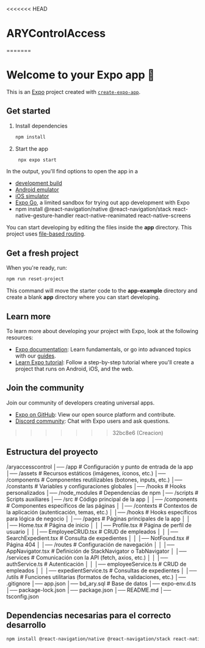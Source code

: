<<<<<<< HEAD
# ARYControlAccess
=======
# Welcome to your Expo app 👋

This is an [Expo](https://expo.dev) project created with [`create-expo-app`](https://www.npmjs.com/package/create-expo-app).

## Get started

1. Install dependencies

   ```bash
   npm install
   ```

2. Start the app

   ```bash
    npx expo start
   ```

In the output, you'll find options to open the app in a

- [development build](https://docs.expo.dev/develop/development-builds/introduction/)
- [Android emulator](https://docs.expo.dev/workflow/android-studio-emulator/)
- [iOS simulator](https://docs.expo.dev/workflow/ios-simulator/)
- [Expo Go](https://expo.dev/go), a limited sandbox for trying out app development with Expo
- npm install @react-navigation/native @react-navigation/stack react-native-gesture-handler react-native-reanimated react-native-screens

You can start developing by editing the files inside the **app** directory. This project uses [file-based routing](https://docs.expo.dev/router/introduction).

## Get a fresh project

When you're ready, run:

```bash
npm run reset-project
```

This command will move the starter code to the **app-example** directory and create a blank **app** directory where you can start developing.

## Learn more

To learn more about developing your project with Expo, look at the following resources:

- [Expo documentation](https://docs.expo.dev/): Learn fundamentals, or go into advanced topics with our [guides](https://docs.expo.dev/guides).
- [Learn Expo tutorial](https://docs.expo.dev/tutorial/introduction/): Follow a step-by-step tutorial where you'll create a project that runs on Android, iOS, and the web.

## Join the community

Join our community of developers creating universal apps.

- [Expo on GitHub](https://github.com/expo/expo): View our open source platform and contribute.
- [Discord community](https://chat.expo.dev): Chat with Expo users and ask questions.
>>>>>>> 32bc8e6 (Creacion)


## Estructura del proyecto
/aryaccesscontrol
│── /app                  # Configuración y punto de entrada de la app
│── /assets               # Recursos estáticos (imágenes, íconos, etc.)
│── /components           # Componentes reutilizables (botones, inputs, etc.)
│── /constants            # Variables y configuraciones globales
│── /hooks                # Hooks personalizados
│── /node_modules         # Dependencias de npm
│── /scripts              # Scripts auxiliares
│── /src                  # Código principal de la app
│   │── /components       # Componentes específicos de las páginas
│   │── /contexts         # Contextos de la aplicación (autenticación, temas, etc.)
│   │── /hooks            # Hooks específicos para lógica de negocio
│   │── /pages            # Páginas principales de la app
│   │   │── Home.tsx                # Página de inicio
│   │   │── Profile.tsx             # Página de perfil de usuario
│   │   │── EmployeeCRUD.tsx        # CRUD de empleados
│   │   │── SearchExpedient.tsx     # Consulta de expedientes
│   │   │── NotFound.tsx            # Página 404
│   │── /routes          # Configuración de navegación
│   │   │── AppNavigator.tsx  # Definición de StackNavigator o TabNavigator
│   │── /services        # Comunicación con la API (fetch, axios, etc.)
│   │   │── authService.ts  # Autenticación
│   │   │── employeeService.ts # CRUD de empleados
│   │   │── expedientService.ts # Consultas de expedientes
│   │── /utils           # Funciones utilitarias (formatos de fecha, validaciones, etc.)
│── .gitignore
│── app.json
│── bd_ary.sql          # Base de datos
│── expo-env.d.ts
│── package-lock.json
│── package.json
│── README.md
│── tsconfig.json

## Dependencias necesarias para el correcto desarrollo

```bash
npm install @react-navigation/native @react-navigation/stack react-native-gesture-handler react-native-reanimated react-native-screens
```

